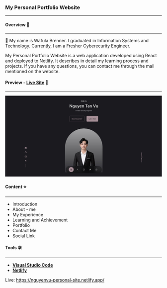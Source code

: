 ### My Personal Portfolio Website 
---
#### Overview 🔗
---
👋 My name is Wafula Brenner. I graduated in Information Systems and Technology. Currently, I am a Fresher Cyberecurity Engineer.

My Personal Portfolio Website is a web application developed using React and deployed to Netlify. It describes in detail my learning process and projects. If you have any questions, you can contact me through the mail mentioned on the website.
#### Preview - __[Live Site](https://nguyenvu-personal-site.netlify.app/)__ 🚩
----
![Preview!](/src/assets/portfolio2.jpg "Live Site")

#### Content ⭐
---
- Introduction
- About - me
- My Experience
- Learning and Achievement
- Portfolio
- Contact Me
- Social Link
#### Tools 🛠️
---
- __[Visual Studio Code](https://code.visualstudio.com/)__
- __[Netlify](https://www.netlify.com/)__

Live: https://nguyenvu-personal-site.netlify.app/
